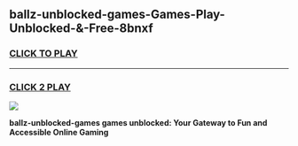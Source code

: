 
## ballz-unblocked-games-Games-Play-Unblocked-&-Free-8bnxf
<h3>
<a href="https://premium76.site?title=ballz-unblocked-games&ref=24A">CLICK TO PLAY</a></h3>
<hr>

<h3>
<a href="https://premium76.site?title=ballz-unblocked-games&ref=24A">CLICK 2 PLAY</a>
  
</h3>

<a href="https://premium76.site?title=ballz-unblocked-games&ref=24A"><img src="https://clearcache.store/games.png"></a>


**ballz-unblocked-games games unblocked: Your Gateway to Fun and Accessible Online Gaming**
